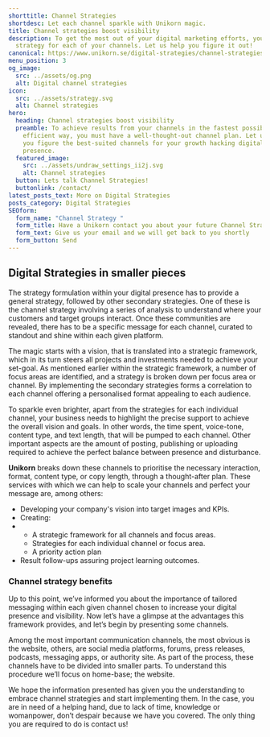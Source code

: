 ```yaml
---
shorttitle: Channel Strategies
shortdesc: Let each channel sparkle with Unikorn magic.
title: Channel strategies boost visibility
description: To get the most out of your digital marketing efforts, you need a
  strategy for each of your channels. Let us help you figure it out!
canonical: https://www.unikorn.se/digital-strategies/channel-strategies/
menu_position: 3
og_image:
  src: ../assets/og.png
  alt: Digital channel strategies
icon:
  src: ../assets/strategy.svg
  alt: Channel strategies
hero:
  heading: Channel strategies boost visibility
  preamble: To achieve results from your channels in the fastest possible and most
    efficient way, you must have a well-thought-out channel plan. Let us help
    you figure the best-suited channels for your growth hacking digital
    presence.
  featured_image:
    src: ../assets/undraw_settings_ii2j.svg
    alt: Channel strategies
  button: Lets talk Channel Strategies!
  buttonlink: /contact/
latest_posts_text: More on Digital Strategies
posts_category: Digital Strategies
SEOform:
  form_name: "Channel Strategy "
  form_title: Have a Unikorn contact you about your future Channel Strategy!
  form_text: Give us your email and we will get back to you shortly
  form_button: Send
---
```

## Digital Strategies in smaller pieces

The strategy formulation within your digital presence has to provide a general strategy, followed by other secondary strategies. One of these is the channel strategy involving a series of analysis to understand where your customers and target groups interact. Once these communities are revealed, there has to be a specific message for each channel, curated to standout and shine within each given platform.

The magic starts with a vision, that is translated into a strategic framework, which in its turn steers all projects and investments needed to achieve your set-goal. As mentioned earlier within the strategic framework, a number of focus areas are identified, and a strategy is broken down per focus area or channel. By implementing the secondary strategies forms a correlation to each channel offering a personalised format appealing to each audience.

To sparkle even brighter, apart from the strategies for each individual channel, your business needs to highlight the precise support to achieve the overall vision and goals. In other words, the time spent, voice-tone, content type, and text length, that will be pumped to each channel. Other important aspects are the amount of posting, publishing or uploading required to achieve the perfect balance between presence and disturbance.

**Unikorn** breaks down these channels to prioritise the necessary interaction, format, content type, or copy length, through a thought-after plan. These services with which we can help to scale your channels and perfect your message are, among others:

* Developing your company's vision into target images and KPIs.
* Creating:
* * A strategic framework for all channels and focus areas.
  * Strategies for each individual channel or focus area.
  * A priority action plan
* Result follow-ups assuring project learning outcomes.

### Channel strategy benefits

Up to this point, we’ve informed you about the importance of tailored messaging within each given channel chosen to increase your digital presence and visibility. Now let’s have a glimpse at the advantages this framework provides, and let’s begin by presenting some channels.

Among the most important communication channels, the most obvious is the website, others, are social media platforms, forums, press releases, podcasts, messaging apps, or authority site. As part of the process, these channels have to be divided into smaller parts. To understand this procedure we’ll focus on home-base; the website.

We hope the information presented has given you the understanding to embrace channel strategies and start implementing them. In the case, you are in need of a helping hand, due to lack of time, knowledge or womanpower, don’t despair because we have you covered. The only thing you are required to do is contact us!